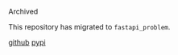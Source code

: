 Archived

This repository has migrated to `fastapi_problem`.

[github](https://github.com/NRWLDev/fastapi-problem)
[pypi](https://pypi.org/project/fastapi-problem)
